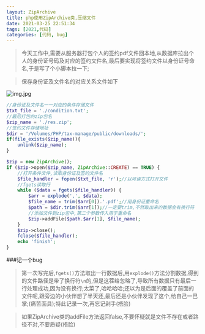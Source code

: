 ```yaml
---
layout: ZipArchive
title: php使用ZipArchive类,压缩文件
date: 2021-03-25 22:51:34
tags: [2021,代码]
categories: [代码, bug]
---
```


>今天工作中,需要从服务器打包个人的签约pdf文件回本地,从数据库拉出个人的身份证号码及对应的签约文件名,最后要实现将签约文件以身份证号命名,于是写了个小脚本拉一下;

>保存身份证及文件名的对应关系文件如下

![img.jpg](1.jpg)

```php
//身份证及文件名一一对应的条件存储文件
$txt_file = './condition.txt';
//最后打包的zip包名
$zip_name = './res.zip';
//签约文件存储地址
$dir = '/Volumes/PHP/tax-manage/public/downloads/';
if(file_exists($zip_name)){
    unlink($zip_name);
}

$zip = new ZipArchive();
if ($zip->open($zip_name, ZipArchive::CREATE) == TRUE) {
    //打开条件文件,读取身份证及签约文件名
    $file_handler = fopen($txt_file, 'r');//以可读方式打开文件
    //fgets读取行
    while ($data = fgets($file_handler)) {
        $arr = explode(',', $data);
        $file_name = trim($arr[0]).'.pdf';//用身份证重命名
        $path = $dir.trim($arr[1]);//一定要trim,不然取出来的数据会有换行符
        //添加文件到zip包中,第二个参数传入用于重命名
        $zip->addFile($path.$arr[1], $file_name);
    }
    $zip->close();
    fclose($file_handler);
    echo 'finish';
}
```
###记一个bug
>第一次写完后,`fgets()`方法取出一行数据后,用`explode()`方法分割数据,得到的文件路径是带了换行符`\n`的,但是这茬给忽略了,导致所有数据只有最后一行处理成功,因为没有换行;太菜了,哈哈哈哈;还以为是后面的覆盖了前面的文件呢,跟旁边的小伙伴想了半天还,最后还是小伙伴发现了这个,给自己一巴掌;(痛苦面具);特此记录一次,再忘记剁手(捂脸)

> 如果ZipArchive类的addFile方法返回false,不要怀疑就是文件不存在或者路径不对,不要质疑(捂脸)